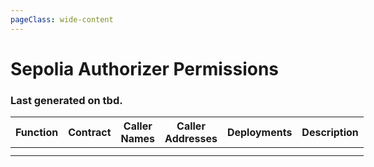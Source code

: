```yaml
---
pageClass: wide-content
---
```


# Sepolia Authorizer Permissions

### Last generated on tbd.

| Function | Contract | Caller Names | Caller Addresses | Deployments | Description |
|----------|----------|--------------|------------------|-------------|-------------|
|          |          |              |                  |             |             |
|          |          |              |                  |             |             |

<style scoped>
table {
    display: table;
    width: 100%;
}
</style>